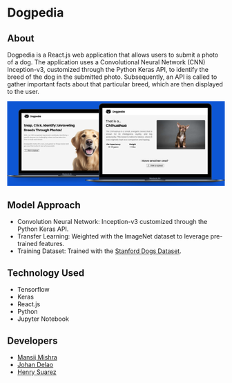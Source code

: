 # Dogpedia

## About

Dogpedia is a React.js web application that allows users to submit a photo of a dog. The application uses a Convolutional Neural Network (CNN) Inception-v3, customized through the Python Keras API, to identify the breed of the dog in the submitted photo. Subsequently, an API is called to gather important facts about that particular breed, which are then displayed to the user.

![Prototype Image](images/Dogpedia_prototype.png)

## Model Approach

- Convolution Neural Network: Inception-v3 customized through the Python Keras API.
- Transfer Learning: Weighted with the ImageNet dataset to leverage pre-trained features.
- Training Dataset: Trained with the [Stanford Dogs Dataset](http://vision.stanford.edu/aditya86/ImageNetDogs/).

## Technology Used

- Tensorflow
- Keras
- React.js
- Python
- Jupyter Notebook

## Developers

- [Mansij Mishra](https://github.com/MansijMishra)
- [Johan Delao](https://github.com/JohanDelao)
- [Henry Suarez](https://github.com/Henrysua12)


